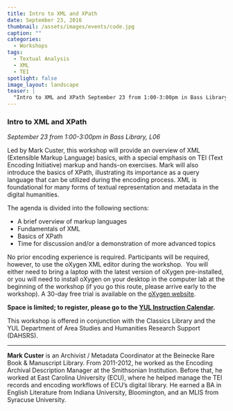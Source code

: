 ```yaml
---
title: Intro to XML and XPath
date: September 23, 2016
thumbnail: /assets/images/events/code.jpg
caption: ""
categories: 
  - Workshops
tags:
  - Textual Analysis
  - XML
  - TEI
spotlight: false 
image_layout: landscape
teaser: |
  "Intro to XML and XPath September 23 from 1:00-3:00pm in Bass Library, L06 Led by Mark Custer, this workshop will provide an overview of XML (Extensible Markup Language) basics, with a special..."
---
```


### Intro to XML and XPath
*September 23 from 1:00-3:00pm in Bass Library, L06*
      
Led by Mark Custer, this workshop will provide an overview of XML (Extensible Markup Language) basics, with a special emphasis on TEI (Text Encoding Initiative) markup and hands-on exercises. Mark will also introduce the basics of XPath, illustrating its importance as a query language that can be utilized during the encoding process. XML is foundational for many forms of textual representation and metadata in the digital humanities.
      
The agenda is divided into the following sections:
 * A brief overview of markup languages
 * Fundamentals of XML
 * Basics of XPath
 * Time for discussion and/or a demonstration of more advanced topics
     
No prior encoding experience is required. Participants will be required, however, to use the oXygen XML editor during the workshop.  You will either need to bring a laptop with the latest version of oXygen pre-installed, or you will need to install oXygen on your desktop in the computer lab at the beginning of the workshop (if you go this route, please arrive early to the workshop). A 30-day free trial is available on the [oXygen website](https://www.oxygenxml.com/xml_editor/register.html#get_trial).

**Space is limited; to register, please go to the [YUL Instruction Calendar](http://schedule.yale.edu/event/2832646).**
   
This workshop is offered in conjunction with the Classics Library and the YUL Department of Area Studies and Humanities Research Support (DAHSRS).
   
---
   
**Mark Custer** is an Archivist / Metadata Coordinator at the Beinecke Rare Book &amp; Manuscript Library. From 2011-2012, he worked as the Encoding Archival Description Manager at the Smithsonian Institution. Before that, he worked at East Carolina University (ECU), where he helped manage the TEI records and encoding workflows of ECU’s digital library. He earned a BA in English Literature from Indiana University, Bloomington, and an MLIS from Syracuse University.